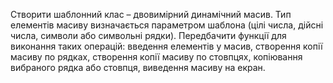 Створити шаблонний клас – двовимірний динамічний масив.
Тип елементів масиву визначається параметром шаблона (цілі числа, дійсні числа, символи або символьні рядки). 
Передбачити функції для виконання таких операцій: введення елементів у масив,
створення копії масиву по рядках,
створення копії масиву по стовпцях,
копіювання вибраного рядка або стовпця, 
виведення масиву на екран.

